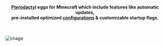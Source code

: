 <h4 align="center"><a href="https://pterodactyl.io/">Pterodactyl</a> eggs for Minecraft which include features like automatic updates,<br> pre-installed optimized <a href="https://github.com/SytexMC/configuration-files">configurations</a> & customizable startup flags. </h4>
<br>

![image](https://github.com/user-attachments/assets/a4852c47-fa0b-4743-98f2-9549ecbaa5aa)
